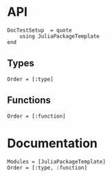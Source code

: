 # API

```@meta
DocTestSetup  = quote
    using JuliaPackageTemplate
end
```

## Types

```@index
Order = [:type]
```

## Functions

```@index
Order = [:function]
```

# Documentation

```@autodocs
Modules = [JuliaPackageTemplate]
Order = [:type, :function]
```
